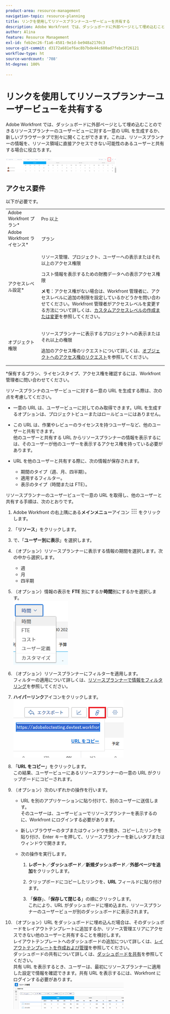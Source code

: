 ```yaml
---
product-area: resource-management
navigation-topic: resource-planning
title: リンクを使用してリソースプランナーユーザービューを共有する
description: Adobe Workfront では、ダッシュボードに外部ページとして埋め込むことのできるリソースプランナーのユーザービューに対する一意の URL を生成するか、新しいブラウザータブで別々に開くことができます。これは、リソースプランナーの情報を、リソース領域に直接アクセスできない可能性のあるユーザーと共有する場合に役立ちます。
author: Alina
feature: Resource Management
exl-id: feb2ec26-f1a6-4581-9e1d-be948a2170c3
source-git-commit: d3172a681ef6ac8b7bde44c680ad7febc3f26121
workflow-type: ht
source-wordcount: '708'
ht-degree: 100%

---
```


# リンクを使用してリソースプランナーユーザービューを共有する

Adobe Workfront では、ダッシュボードに外部ページとして埋め込むことのできるリソースプランナーのユーザービューに対する一意の URL を生成するか、新しいブラウザータブで別々に開くことができます。これは、リソースプランナーの情報を、リソース領域に直接アクセスできない可能性のあるユーザーと共有する場合に役立ちます。

![](assets/rp-user-view-with-link-highlight-350x49.png)

## アクセス要件

以下が必要です。

<table style="table-layout:auto"> 
 <col> 
 <col> 
 <tbody> 
  <tr> 
   <td role="rowheader">Adobe Workfront プラン*</td> 
   <td> <p>Pro 以上</p> </td> 
  </tr> 
  <tr> 
   <td role="rowheader">Adobe Workfront ライセンス*</td> 
   <td> <p>プラン </p> </td> 
  </tr> 
  <tr> 
   <td role="rowheader">アクセスレベル設定*</td> 
   <td> <p>リソース管理、プロジェクト、ユーザーへの表示またはそれ以上のアクセス権限</p> <p>コスト情報を表示するための財務データへの表示アクセス権限 </p> <p><b>メモ</b>：アクセス権がない場合は、Workfront 管理者に、アクセスレベルに追加の制限を設定しているかどうかを問い合わせてください。Workfront 管理者がアクセスレベルを変更する方法について詳しくは、<a href="../../administration-and-setup/add-users/configure-and-grant-access/create-modify-access-levels.md" class="MCXref xref">カスタムアクセスレベルの作成または変更</a>を参照してください。</p> </td> 
  </tr> 
  <tr> 
   <td role="rowheader">オブジェクト権限</td> 
   <td> <p>リソースプランナーに表示するプロジェクトへの表示またはそれ以上の権限</p> <p>追加のアクセス権のリクエストについて詳しくは、<a href="../../workfront-basics/grant-and-request-access-to-objects/request-access.md" class="MCXref xref">オブジェクトへのアクセス権のリクエスト</a>を参照してください。</p> </td> 
  </tr> 
 </tbody> 
</table>

&#42;保有するプラン、ライセンスタイプ、アクセス権を確認するには、Workfront 管理者に問い合わせてください。


リソースプランナのユーザービューに対する一意の URL を生成する際は、次の点を考慮してください。

* 一意の URL は、ユーザービューに対してのみ取得できます。URL を生成するオプションは、プロジェクトビューまたはロールビューにはありません。
* この URL は、作業やレビューのライセンスを持つユーザーなど、他のユーザーと共有できます。\
  他のユーザーと共有する URL からリソースプランナーの情報を表示するには、そのユーザーが他のユーザーを表示するアクセス権を持っている必要があります。
* URL を他のユーザーと共有する際に、次の情報が保存されます。

   * 期間のタイプ（週、月、四半期）。
   * 適用するフィルター。
   * 表示のタイプ（時間または FTE）。

リソースプランナーのユーザービューで一意の URL を取得し、他のユーザーと共有する手順は、次のとおりです。

1. Adobe Workfront の右上隅にある&#x200B;**メインメニュー**&#x200B;アイコン ![](assets/main-menu-icon.png) をクリックします。

1. 「**リソース**」をクリックします。
1. で、「**ユーザー別に表示**」を選択します。
1. （オプション）リソースプランナーに表示する情報の期間を選択します。次の中から選択します。

   * 週
   * 月
   * 四半期

1. （オプション）情報の表示を **FTE** 別にするか&#x200B;**時間**&#x200B;別にするかを選択します。\
   ![RP_hours_or_fte_in_user_view.png](assets/rp-hours-or-fte-in-user-view.png)

1. （オプション）リソースプランナーにフィルターを適用します。\
   フィルターの適用について詳しくは、[リソースプランナーで情報をフィルタリング](../../resource-mgmt/resource-planning/filter-resource-planner.md)を参照してください。

1. **ハイパーリンク**&#x200B;アイコンをクリックします。\
   ![RP_Storm_generate_URL_with_copy_URL_link.png](assets/rp-storm-generate-url-with-copy-url-link-350x182.png)

1. 「**URL をコピー**」をクリックします。\
   この結果、ユーザービューにあるリソースプランナーの一意の URL がクリップボードにコピーされます。

1. （オプション）次のいずれかの操作を行います。

   * URL を別のアプリケーションに貼り付けて、別のユーザーに送信します。\
     そのユーザーは、ユーザービューでリソースプランナーを表示するのに、Workfront にログインする必要があります。
   * 新しいブラウザーのタブまたはウィンドウを開き、コピーしたリンクを貼り付け、Enter キーを押して、リソースプランナーを新しいタブまたはウィンドウで開きます。
   * 次の操作を実行します。

     <!--   
     <MadCap:conditionalText data-mc-conditions="QuicksilverOrClassic.Draft mode">   
     (NOTE:&nbsp;turn this into a numbered list)   
     </MadCap:conditionalText>   
     -->

      1. **レポート**／**ダッシュボード**／**新規ダッシュボード**／**外部ページを追加**&#x200B;をクリックします。

      1. クリップボードにコピーしたリンクを、**URL** フィールドに貼り付けます。
      1. 「**保存**」、「**保存して閉じる**」の順にクリックします。\
         これにより、URL がダッシュボードに埋め込まれ、リソースプランナーのユーザービューが別のダッシュボードに表示されます。

1. （オプション）URL をダッシュボードに埋め込んだ場合は、そのダッシュボードをレイアウトテンプレートに追加するか、リソース管理エリアにアクセスできない他のユーザーと共有することを検討します。\
   レイアウトテンプレートへのダッシュボードの追加について詳しくは、[レイアウトテンプレートを作成および管理](../../administration-and-setup/customize-workfront/use-layout-templates/create-and-manage-layout-templates.md)を参照してください。\
   ダッシュボードの共有について詳しくは、[ダッシュボードを共有](../../reports-and-dashboards/dashboards/creating-and-managing-dashboards/share-dashboard.md)を参照してください。\
   共有 URL を表示するとき、ユーザーは、最初にリソースプランナーに適用した設定で情報を確認できます。共有 URL を表示するには、Workfront にログインする必要があります。\
   ![user_view_dashoard_from_unique_url.png](assets/user-view-dashoard-from-unique-url-350x85.png)
